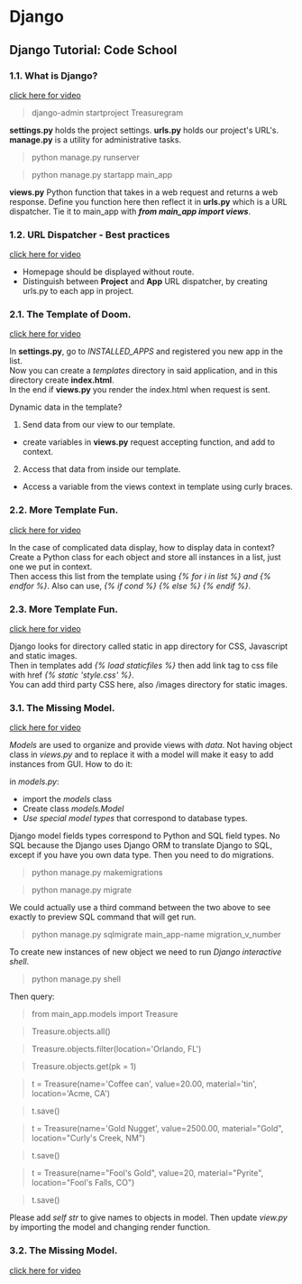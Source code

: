 # Django
## Django Tutorial: Code School

### 1.1. What is Django?

[click here for video](https://codeschool-vfs.cdn-ec.viddler.com/codeschool_qmghkogqmzexflm8g5vb94a1746maq.mp4?fd9f2a1c14aadf1069f046ce61f41e2b05c31bf4bc1c0f4df9c4be0c6c40b879e1ac5b0c3da0899bd63d11f95e1bbb52a5bfda99eec8cc026c03d1bc41b7152d7a94041b9df6d63ff0b4beab8c044c351a1e)

> django-admin startproject Treasuregram

**settings.py** holds the project settings.
**urls.py** holds our project's URL's.
**manage.py** is a utility for administrative tasks.

> python manage.py runserver

> python manage.py startapp main_app

**views.py** Python function that takes in a web request and returns a web response.
Define you function here then reflect it in **urls.py** which is a URL dispatcher.
Tie it to main_app with **_from main_app import views_**.

### 1.2. URL Dispatcher - Best practices

[click here for video](https://codeschool-vfs.cdn-ec.viddler.com/codeschool_6d6na606z78x1mxc7l0hfx8gu1t9zg.mp4?fd9f2a1c14aadf1069f046ce61f41e2b05c31bf4bc1c0f4df9c4be0c6c40b879e1a95b0c3da0899b104c87835e93bfd4dd1e5eb02376dc59d11a52e9fe9988bd6350f98589e4611d8c06bc94c8fae1ad23a2)

  * Homepage should be displayed without route.
  * Distinguish between **Project** and **App** URL dispatcher, by creating urls.py to each app in project.

### 2.1. The Template of Doom.

[click here for video](https://codeschool-vfs.cdn-ec.viddler.com/codeschool_1l91yhag25quxnsxmgaswopagyvq77.mp4?fd9f2a1c14aadf1069f046ce61f41e2b05c31bf4bc1c0f4df9c4be0c6c40ba79057668961e24d64815f9ab19c3c2148b29c9532c6b5a38dcdffa5c63c3e40084d89cc5b1fce062897f99fa0898502297af08)

In **settings.py**, go to _INSTALLED_APPS_ and registered you new app in the list. <br>
Now you can create a _templates_ directory in said application, and in this directory create **index.html**. <br>
In the end if **views.py** you render the index.html when request is sent.

Dynamic data in the template? <br>

1. Send data from our view to our template.
  * create variables in **views.py** request accepting function, and add to context. 
2. Access that data from inside our template.
  * Access a variable from the views context in template using curly braces.
  
 ### 2.2. More Template Fun.
  
[click here for video](https://codeschool-vfs.cdn-ec.viddler.com/codeschool_1mua59oko6yqy1hbhdd8bjjtvjqiog.mp4?fd9f2a1c14aadf1069f046ce61f41e2b05c31bf4bc1c0f4df9c4be0c6c40bd7362d6654bc1fb9839d76f800194bddef3c9a40f2d3aec86fa86d107f7fdfdf8ef2cce43752c1dc875a6fb8658d01fd1eb556a)

In the case of complicated data display, how to display data in context? <br>
Create a Python class for each object and store all instances in a list, just one we put in context. <br>
Then access this list from the template using _{% for i in list %} and {% endfor %}_.
Also can use, _{% if cond %} {% else %} {% endif %}_.

### 2.3. More Template Fun.
  
[click here for video](https://codeschool-vfs.cdn-ec.viddler.com/codeschool_1pq5qgncesuou18b9i31i1zufl10i2.mp4?fd9f2a1c14aadf1069f046ce61f41e2b05c31bf4bc1c0f4df9c4be0c6c40bf7b353a76c3822546d7a08073db1a053d5de26092f9de712a04e4c84b4f63d0727a31c19cf25f1253d2625045bbc49ad1313d87)

Django looks for directory called static in app directory for CSS, Javascript and static images.<br>
Then in templates add _{% load staticfiles %}_ then add link tag to css file with href _{% static 'style.css' %}_. <br>
You can add third party CSS here, also /images directory for static images.<br>

### 3.1. The Missing Model.
  
[click here for video](https://codeschool-vfs.cdn-ec.viddler.com/codeschool_j0o146k9a997wg8eug98er5nxunpw3.mp4?fd9f2a1c14aadf1069f046ce61f41e2b05c31bf4bc1c0f4df9c4be0f6142b17acfdce706e8b207df69ae38ec9763b00a2b742e78fc570fba95f7d1ff024299f737a27141d2a4e121b2485d322641502565f2)

*Models* are used to organize and provide views with *data*. 
Not having object class in _views.py_ and to replace it with a model will make it easy to add instances from GUI.
How to do it:

in _models.py_:
* import the *models* class
* Create class *models.Model*
* *Use special model types* that correspond to database types.

Django model fields types correspond to Python and SQL field types.
No SQL because the Django uses Django ORM to translate Django to SQL, except if you have you own data type.
Then you need to do migrations.

> python manage.py makemigrations

> python manage.py migrate

We could actually use a third command between the two above to see exactly to preview SQL command that will get run.

> python manage.py sqlmigrate main_app-name migration_v_number

To create new instances of new object we need to run *Django interactive shell*.

> python manage.py shell

Then query:

> from main_app.models import Treasure

> Treasure.objects.all()

> Treasure.objects.filter(location='Orlando, FL')

> Treasure.objects.get(pk = 1)

> t = Treasure(name='Coffee can', value=20.00, material='tin', location='Acme, CA')

> t.save()

> t = Treasure(name='Gold Nugget', value=2500.00, material="Gold", location="Curly's Creek, NM")

> t.save()

> t = Treasure(name="Fool's Gold", value=20, material="Pyrite", location="Fool's Falls, CO")

> t.save()

Please add _self str_ to give names to objects in model. Then update _view.py_ by importing the model and changing render function.

### 3.2. The Missing Model.
  
[click here for video]()
